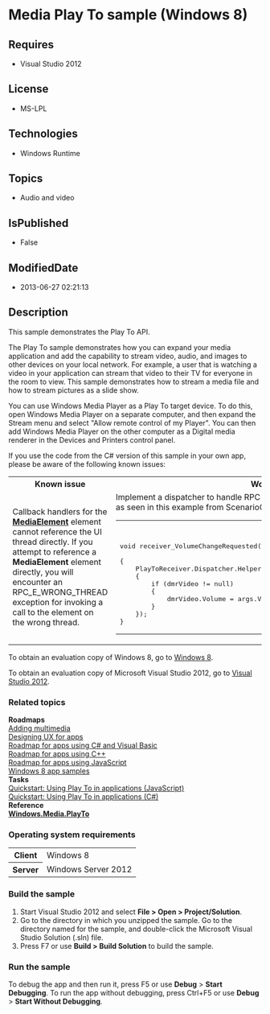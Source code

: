 # Media Play To sample (Windows 8)
## Requires
* Visual Studio 2012
## License
* MS-LPL
## Technologies
* Windows Runtime
## Topics
* Audio and video
## IsPublished
* False
## ModifiedDate
* 2013-06-27 02:21:13
## Description

<div id="mainSection">
<p>This sample demonstrates the Play To API. </p>
<p>The Play To sample demonstrates how you can expand your media application and add the capability to stream video, audio, and images to other devices on your local network. For example, a user that is watching a video in your application can stream that video
 to their TV for everyone in the room to view. This sample demonstrates how to stream a media file and how to stream pictures as a slide show.</p>
<p>You can use Windows Media Player as a Play To target device. To do this, open Windows Media Player on a separate computer, and then expand the Stream menu and select &quot;Allow remote control of my Player&quot;. You can then add Windows Media Player on the other
 computer as a Digital media renderer in the Devices and Printers control panel.</p>
<p>If you use the code from the C# version of this sample in your own app, please be aware of the following known issues:</p>
<table>
<tbody>
<tr>
<th>Known issue</th>
<th>Workaround</th>
</tr>
<tr>
<td>Callback handlers for the <a href="http://msdn.microsoft.com/library/windows/apps/br242926">
<b>MediaElement</b></a> element cannot reference the UI thread directly. If you attempt to reference a
<b>MediaElement</b> element directly, you will encounter an RPC_E_WRONG_THREAD exception for invoking a call to the element on the wrong thread.</td>
<td>Implement a dispatcher to handle RPC calls for the <a href="http://msdn.microsoft.com/library/windows/apps/br242926">
<b>MediaElement</b></a> callback handler as seen in this example from ScenarioOutput1.xaml.cs.
<div class="code"><span>
<table>
<tbody>
<tr>
<th>C#</th>
</tr>
<tr>
<td>
<pre>void receiver_VolumeChangeRequested(Windows.Media.PlayTo.PlayToReceiver sender,
                                    VolumeChangeRequestedEventArgs args)
{
    PlayToReceiver.Dispatcher.Helper.BeginInvoke(() =&gt;
    {
        if (dmrVideo != null)
        {
            dmrVideo.Volume = args.Volume;
        }
    });
}
</pre>
</td>
</tr>
</tbody>
</table>
</span></div>
</td>
</tr>
</tbody>
</table>
<p>To obtain an evaluation copy of Windows&nbsp;8, go to <a href="http://go.microsoft.com/fwlink/p/?linkid=241655">
Windows&nbsp;8</a>.</p>
<p>To obtain an evaluation copy of Microsoft Visual Studio&nbsp;2012, go to <a href="http://go.microsoft.com/fwlink/p/?linkid=241656">
Visual Studio&nbsp;2012</a>.</p>
<h3><a id="related_topics"></a>Related topics</h3>
<dl><dt><b>Roadmaps</b> </dt><dt><a href="http://msdn.microsoft.com/library/windows/apps/hh465134">Adding multimedia</a>
</dt><dt><a href="http://msdn.microsoft.com/library/windows/apps/hh767284">Designing UX for apps</a>
</dt><dt><a href="http://msdn.microsoft.com/library/windows/apps/br229583">Roadmap for apps using C# and Visual Basic</a>
</dt><dt><a href="http://msdn.microsoft.com/library/windows/apps/hh700360">Roadmap for apps using C&#43;&#43;</a>
</dt><dt><a href="http://msdn.microsoft.com/library/windows/apps/hh465037">Roadmap for apps using JavaScript</a>
</dt><dt><a href="http://go.microsoft.com/fwlink/p/?LinkID=227694">Windows 8 app samples</a>
</dt><dt><b>Tasks</b> </dt><dt><a href="http://msdn.microsoft.com/library/windows/apps/hh465184">Quickstart: Using Play To in applications (JavaScript)</a>
</dt><dt><a href="http://msdn.microsoft.com/library/windows/apps/hh465191">Quickstart: Using Play To in applications (C#)</a>
</dt><dt><b>Reference</b> </dt><dt><a href="http://msdn.microsoft.com/library/windows/apps/br207025"><b>Windows.Media.PlayTo</b></a>
</dt></dl>
<h3>Operating system requirements</h3>
<table>
<tbody>
<tr>
<th>Client</th>
<td><dt>Windows&nbsp;8 </dt></td>
</tr>
<tr>
<th>Server</th>
<td><dt>Windows Server&nbsp;2012 </dt></td>
</tr>
</tbody>
</table>
<h3>Build the sample</h3>
<ol>
<li>Start Visual Studio&nbsp;2012 and select <b>File &gt; Open &gt; Project/Solution</b>.
</li><li>Go to the directory in which you unzipped the sample. Go to the directory named for the sample, and double-click the Microsoft Visual Studio Solution (.sln) file.
</li><li>Press F7 or use <b>Build &gt; Build Solution</b> to build the sample. </li></ol>
<h3>Run the sample</h3>
<p>To debug the app and then run it, press F5 or use <b>Debug</b> &gt; <b>Start Debugging</b>. To run the app without debugging, press Ctrl&#43;F5 or use
<b>Debug</b> &gt; <b>Start Without Debugging</b>.</p>
</div>
